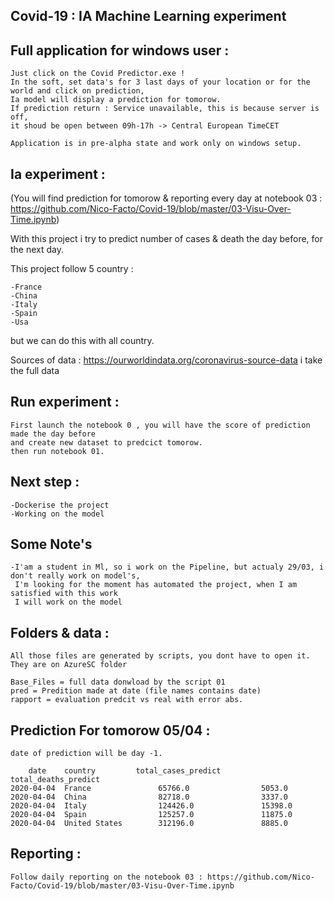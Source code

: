 ## Covid-19 : IA Machine Learning experiment

## Full application for windows user :

    Just click on the Covid Predictor.exe !
    In the soft, set data's for 3 last days of your location or for the world and click on prediction,
    Ia model will display a prediction for tomorow.
    If prediction return : Service unavailable, this is because server is off, 
    it shoud be open between 09h-17h -> Central European TimeCET

    Application is in pre-alpha state and work only on windows setup.

## Ia experiment :

(You will find prediction for tomorow & reporting every day at notebook 03 : 
 https://github.com/Nico-Facto/Covid-19/blob/master/03-Visu-Over-Time.ipynb)

With this project i try to predict number of cases & death the day before, for the next day.

This project follow 5 country :
    
    -France
    -China
    -Italy
    -Spain
    -Usa

but we can do this with all country.

Sources of data : https://ourworldindata.org/coronavirus-source-data
i take the full data

## Run experiment :

    First launch the notebook 0 , you will have the score of prediction made the day before
    and create new dataset to predcict tomorow.
    then run notebook 01.

## Next step :

    -Dockerise the project
    -Working on the model


## Some Note's

    -I'am a student in Ml, so i work on the Pipeline, but actualy 29/03, i don't really work on model's,
     I'm looking for the moment has automated the project, when I am satisfied with this work 
     I will work on the model

## Folders & data :

    All those files are generated by scripts, you dont have to open it. They are on AzureSC folder

    Base_Files = full data donwload by the script 01
    pred = Predition made at date (file names contains date)
    rapport = evaluation predcit vs real with error abs.

## Prediction For tomorow 05/04 :
    
    date of prediction will be day -1.

        date	country	        total_cases_predict		total_deaths_predict
    2020-04-04	France	             65766.0		        5053.0	
    2020-04-04	China	             82718.0		        3337.0
    2020-04-04	Italy	             124426.0		        15398.0
    2020-04-04	Spain	             125257.0		        11875.0	
    2020-04-04	United States	     312196.0		        8885.0

## Reporting : 

    Follow daily reporting on the notebook 03 : https://github.com/Nico-Facto/Covid-19/blob/master/03-Visu-Over-Time.ipynb




     






